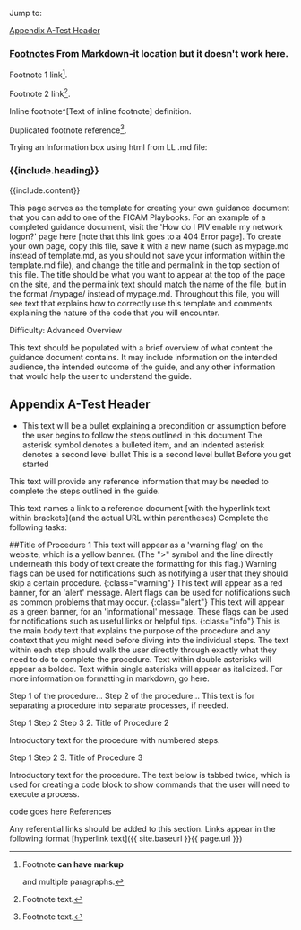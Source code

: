 
Jump to:

[Appendix A-Test Header](#appendix-a-test-header)

### [Footnotes](https://github.com/markdown-it/markdown-it-footnote)  From Markdown-it location but it doesn't work here.

Footnote 1 link[^first].

Footnote 2 link[^second].

Inline footnote^[Text of inline footnote] definition.

Duplicated footnote reference[^second].

[^first]: Footnote **can have markup**

    and multiple paragraphs.

[^second]: Footnote text.


Trying an Information box using html from LL .md file:

<div class="usa-alert usa-alert-info">
  <div class="usa-alert-body">
    <h3 class="usa-alert-heading">{{include.heading}}</h3>
    <p class="usa-alert-text">{{include.content}}</p>
  </div>
</div>


This page serves as the template for creating your own guidance document that you can add to one of the FICAM Playbooks. For an example of a completed guidance document, visit the 'How do I PIV enable my network logon?' page here [note that this link goes to a 404 Error page]. To create your own page, copy this file, save it with a new name (such as mypage.md instead of template.md, as you should not save your information within the template.md file), and change the title and permalink in the top section of this file. The title should be what you want to appear at the top of the page on the site, and the permalink text should match the name of the file, but in the format /mypage/ instead of mypage.md. Throughout this file, you will see text that explains how to correctly use this template and comments explaining the nature of the code that you will encounter.

<script> $(function() { $( "#accordion" ).accordion({ heightStyle: "content", collapsible: "true", active: "false" }); }); </script>
Difficulty: Advanced Overview

This text should be populated with a brief overview of what content the guidance document contains.  It may include information on the intended audience, the intended outcome of the guide, and any other information that would help the user to understand the guide.

## Appendix A-Test Header

  * This text will be a bullet explaining a precondition or assumption before the user begins to follow the steps outlined in this document The asterisk symbol denotes a bulleted item, and an indented asterisk denotes a second level bullet This is a second level bullet Before you get started

This text will provide any reference information that may be needed to complete the steps outlined in the guide.

This text names a link to a reference document [with the hyperlink text within brackets](and the actual URL within parentheses) Complete the following tasks:

##Title of Procedure 1
This text will appear as a 'warning flag' on the website, which is a yellow banner. (The ">" symbol and the line directly underneath this body of text create the formatting for this flag.) Warning flags can be used for notifications such as notifying a user that they should skip a certain procedure. {:class="warning"} This text will appear as a red banner, for an 'alert' message. Alert flags can be used for notifications such as common problems that may occur. {:class="alert"} This text will appear as a green banner, for an 'informational' message. These flags can be used for notifications such as useful links or helpful tips. {:class="info"} This is the main body text that explains the purpose of the procedure and any context that you might need before diving into the individual steps. The text within each step should walk the user directly through exactly what they need to do to complete the procedure. Text within double asterisks will appear as bolded. Text within single asterisks will appear as italicized. For more information on formatting in markdown, go here.

Step 1 of the procedure... Step 2 of the procedure... This text is for separating a procedure into separate processes, if needed.

Step 1 Step 2 Step 3 2. Title of Procedure 2

Introductory text for the procedure with numbered steps.

Step 1 Step 2 3. Title of Procedure 3

Introductory text for the procedure. The text below is tabbed twice, which is used for creating a code block to show commands that the user will need to execute a process.

code goes here
References

Any referential links should be added to this section. Links appear in the following format [hyperlink text]({{ site.baseurl }}{{ page.url }})

